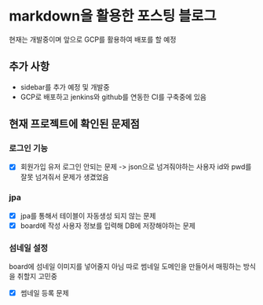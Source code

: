 # markdown을 활용한 포스팅 블로그
현재는 개발중이며 앞으로 GCP를 활용하여 배포를 할 예정

## 추가 사항
- sidebar를 추가 예정 및 개발중
- GCP로 배포하고 jenkins와 github를 연동한 CI를 구축중에 있음

## 현재 프로젝트에 확인된 문제점
### 로그인 기능
 - [x] 회원가입 유저 로그인 안되는 문제 -> json으로 넘겨줘야하는 사용자 id와 pwd를 잘못 넘겨줘서 문제가 생겼었음 
### jpa
- [x] jpa를 통해서 테이블이 자동생성 되지 않는 문제
- [x] board에 작성 사용자 정보를 입력해 DB에 저장해야하는 문제
 
### 섬네일 설정
board에 섬네일 이미지를 넣어줄지 아님 따로 썸네일 도메인을 만들어서 매핑하는 방식을 취할지 고민중
- [x] 썸네일 등록 문제 
